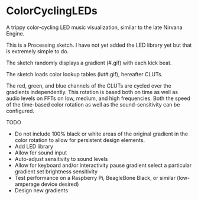 ColorCyclingLEDs
================

A trippy color-cycling LED music visualization, similar to the late Nirvana Engine.

This is a Processing sketch. I have not yet added the LED library yet but that is extremely simple to do.

The sketch randomly displays a gradient (#.gif) with each kick beat. 

The sketch loads color lookup tables (lut#.gif), hereafter CLUTs. 

The red, green, and blue channels of the CLUTs are cycled over the gradients independently. This rotation is based both on time as well as audio levels on FFTs on low, medium, and high frequencies. Both the speed of the time-based color rotation as well as the sound-sensitivity can be configured.

TODO

* Do not include 100% black or white areas of the original gradient in the color rotation to allow for persistent design elements.
* Add LED library
* Allow for sound input
* Auto-adjust sensitivity to sound levels
* Allow for keyboard and/or interactivity
	pause gradient
	select a particular gradient
	set brightness
	sensitivity
* Test performance on a Raspberry Pi, BeagleBone Black, or similar (low-amperage device desired)
* Design new gradients